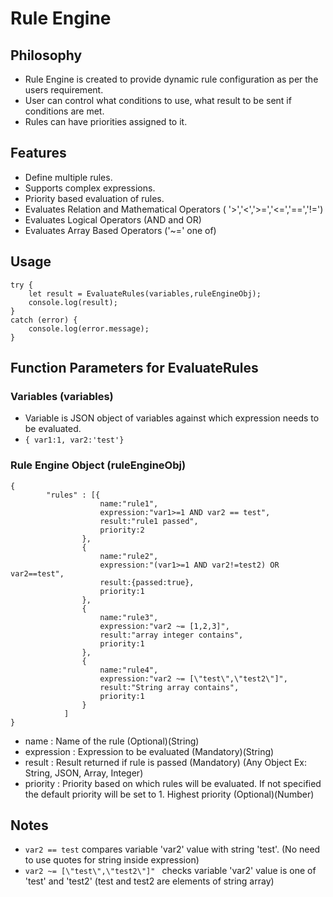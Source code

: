 # Rule Engine

## Philosophy
* Rule Engine is created to provide dynamic rule configuration as per the users requirement.  
* User can control what conditions to use, what result to be sent if conditions are met.  
* Rules can have priorities assigned to it.  

## Features
* Define multiple rules.
* Supports complex expressions.
* Priority based evaluation of rules.
* Evaluates Relation and Mathematical Operators ( '>','<','>=','<=','==','!=')
* Evaluates Logical Operators (AND and OR)
* Evaluates Array Based Operators ('~=' one of)

## Usage
```
try {
    let result = EvaluateRules(variables,ruleEngineObj);
    console.log(result);
}
catch (error) {
    console.log(error.message);
}
```

## Function Parameters for EvaluateRules

### Variables (variables)
- Variable is JSON object of variables against which expression needs to be evaluated.
- `{ var1:1, var2:'test'}`

### Rule Engine Object (ruleEngineObj)

```
{
        "rules" : [{
                    name:"rule1",
                    expression:"var1>=1 AND var2 == test",
                    result:"rule1 passed",
                    priority:2
                },
                {
                    name:"rule2",
                    expression:"(var1>=1 AND var2!=test2) OR var2==test",
                    result:{passed:true},
                    priority:1
                },
                {
                    name:"rule3",
                    expression:"var2 ~= [1,2,3]",
                    result:"array integer contains",
                    priority:1
                },
                {
                    name:"rule4",
                    expression:"var2 ~= [\"test\",\"test2\"]",
                    result:"String array contains",
                    priority:1
                }
            ]
}
```

- name : Name of the rule (Optional)(String)
- expression : Expression to be evaluated (Mandatory)(String)
- result : Result returned if rule is passed (Mandatory) (Any Object Ex: String, JSON, Array, Integer)
- priority : Priority based on which rules will be evaluated. If not specified the default priority will be set to 1. Highest priority (Optional)(Number)


## Notes
- `var2 == test` compares variable 'var2' value with string 'test'. (No need to use quotes for string inside expression)
- `var2 ~= [\"test\",\"test2\"]" ` checks variable 'var2' value is one of 'test' and 'test2' (test and test2 are elements of string array)
